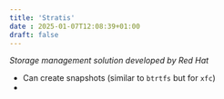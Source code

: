 ```yaml
---
title: 'Stratis'
date : 2025-01-07T12:08:39+01:00
draft: false
---
```

*Storage management solution developed by Red Hat*

- Can create snapshots (similar to `btrtfs` but for `xfc`)
- 
